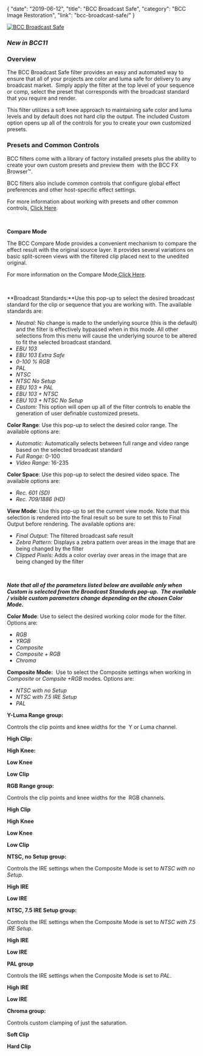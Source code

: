 {
"date": "2019-06-12",
"title": "BCC Broadcast Safe",
"category": "BCC Image Restoration",
"link": "bcc-broadcast-safe/"
}

 [![BCC Broadcast Safe](https://borisfx-com-res.cloudinary.com/image/upload//documentation/continuum/uploads/2017/10/BCC-Broadcast-Safe.jpg)](https://borisfx-com-res.cloudinary.com/image/upload//documentation/continuum/uploads/2017/10/BCC-Broadcast-Safe.jpg)


### *New in BCC11*


### **Overview**


The BCC Broadcast Safe filter provides an easy and automated way to ensure that all of your projects are color and luma safe for delivery to any broadcast market.  Simply apply the filter at the top level of your sequence or comp, select the preset that corresponds with the broadcast standard that you require and render.


This filter utilizes a soft knee approach to maintaining safe color and luma levels and by default does not hard clip the output. The included Custom option opens up all of the controls for you to create your own customized presets.


### 


### **Presets and Common Controls**


BCC filters come with a library of factory installed presets plus the ability to create your own custom presets and preview them  with the BCC FX Browser™.


BCC filters also include common controls that configure global effect preferences and other host-specific effect settings.


For more information about working with presets and other common controls, [Click Here](/documentation/continuum/bcc-common-controls/).

 


**Compare Mode**


The BCC Compare Mode provides a convenient mechanism to compare the effect result with the original source layer. It provides several variations on basic split-screen views with the filtered clip placed next to the unedited original.


For more information on the Compare Mode,[Click Here](/documentation/continuum/bcc-compare-mode/).

 


**Broadcast Standards:**Use this pop-up to select the desired broadcast standard for the clip or sequence that you are working with. The available standards are:


* *Neutral:* No change is made to the underlying source (this is the default) and the filter is effectively bypassed when in this mode. All other selections from this menu will cause the underlying source to be altered to fit the selected broadcast standard.
* *EBU 103*
* *EBU 103 Extra Safe*
* *0-100 % RGB*
* *PAL*
* *NTSC*
* *NTSC No Setup*
* *EBU 103 + PAL*
* *EBU 103 + NTSC*
* *EBU 103 + NTSC No Setup*
* *Custom:* This option will open up all of the filter controls to enable the generation of user definable customized presets.


**Color Range**: Use this pop-up to select the desired color range. The available options are:


* *Automatic:* Automatically selects between full range and video range based on the selected broadcast standard
* *Full Range:* 0-100
* *Video Range:* 16-235


**Color Space**: Use this pop-up to select the desired video space. The available options are:


* *Rec. 601 (SD)*
* *Rec. 709/1886 (HD)*


**View Mode**: Use this pop-up to set the current view mode. Note that this selection is rendered into the final result so be sure to set this to Final Output before rendering. The available options are:


* *Final Output:* The filtered broadcast safe result
* *Zebra Pattern:* Displays a zebra pattern over areas in the image that are being changed by the filter
* *Clipped Pixels:* Adds a color overlay over areas in the image that are being changed by the filter


 


***Note that all of the parameters listed below are available only when Custom is selected from the Broadcast Standards pop-up.  The available / visible custom parameters change depending on the chosen Color Mode.***


**Color Mode**: Use to select the desired working color mode for the filter. Options are:


* *RGB*
* *YRGB*
* *Composite*
* *Composite + RGB*
* *Chroma*


**Composite Mode:**  Use to select the Composite settings when working in *Composite* or *Compsite +RGB* modes. Options are:


* *NTSC with no Setup*
* *NTSC with 7.5 IRE Setup*
* *PAL*



**Y-Luma Range group:**


Controls the clip points and knee widths for the  Y or Luma channel.


**High Clip:**


**High Knee:**


**Low Knee**


**Low Clip**



**RGB Range group:**


Controls the clip points and knee widths for the  RGB channels.


**High Clip**


**High Knee**


**Low Knee**


**Low Clip**



**NTSC, no Setup group:**


Controls the IRE settings when the Composite Mode is set to *NTSC with no Setup*.


**High IRE**


**Low IRE**



**NTSC, 7.5 IRE Setup group:**


Controls the IRE settings when the Composite Mode is set to *NTSC with 7.5 IRE Setup*.


**High IRE**


**Low IRE**



**PAL group**


Controls the IRE settings when the Composite Mode is set to *PAL*.


**High IRE**


**Low IRE**



**Chroma group:**


Controls custom clamping of just the saturation.


**Soft Clip**


**Hard Clip**


 


 



